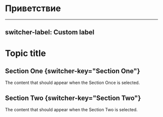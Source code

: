 # Приветствие

---
switcher-label: Custom label
---
# Topic title

## Section One {switcher-key="Section One"}

The content that should appear when the Section Once is selected.

## Section Two {switcher-key="Section Two"}

The content that should appear when the Section Two is selected.